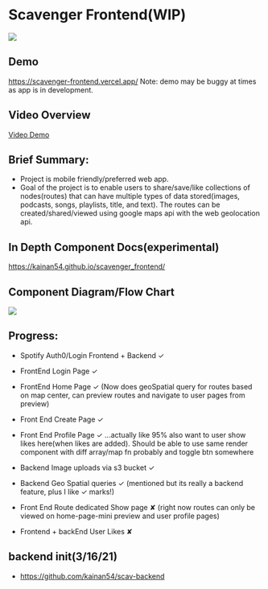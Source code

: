 # Scavenger Frontend(WIP)

![](https://media.giphy.com/media/JEaYohn54rEYxde1Ua/giphy.gif)

## Demo

https://scavenger-frontend.vercel.app/
Note: demo may be buggy at times as app is in development.

## Video Overview

[Video Demo](https://kainan.io/static/media/scav-vid2.1e46ed74.mp4)

## Brief Summary:

-   Project is mobile friendly/preferred web app.
-   Goal of the project is to enable users to share/save/like collections of nodes(routes) that can have multiple types of data stored(images, podcasts, songs, playlists, title, and text). The routes can be created/shared/viewed using google maps api with the web geolocation api.

## In Depth Component Docs(experimental)

https://kainan54.github.io/scavenger_frontend/

## Component Diagram/Flow Chart

![](./diagram-img.jpg)

## Progress:

-   Spotify Auth0/Login Frontend + Backend ✓
-   FrontEnd Login Page ✓
-   FrontEnd Home Page ✓ (Now does geoSpatial query for routes based on map center, can preview routes and navigate to user pages from preview)
-   Front End Create Page ✓
-   Front End Profile Page ✓ ...actually like 95% also want to user show likes here(when likes are added). Should be able to use same render component with diff array/map fn probably and toggle btn somewhere
-   Backend Image uploads via s3 bucket ✓
-   Backend Geo Spatial queries ✓ (mentioned but its really a backend feature, plus I like ✓ marks!)

-   Front End Route dedicated Show page ✘ (right now routes can only be viewed on home-page-mini preview and user profile pages)
-   Frontend + backEnd User Likes ✘

## backend init(3/16/21)

-   https://github.com/kainan54/scav-backend
